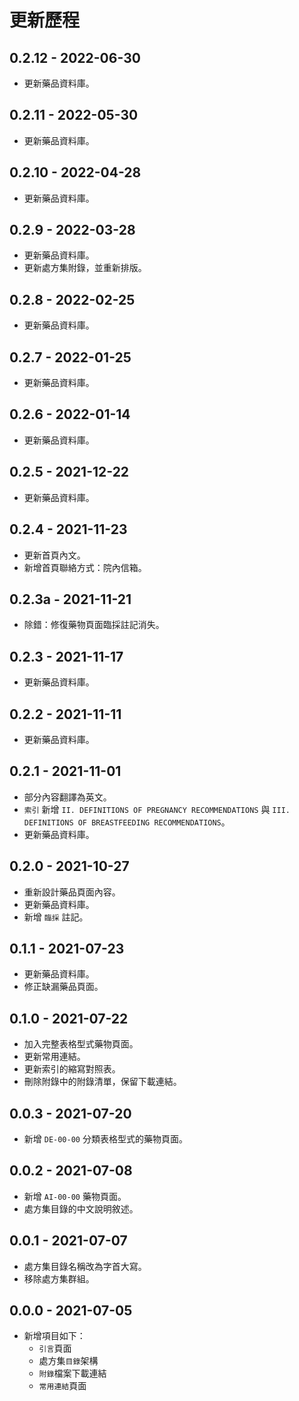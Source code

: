 # 更新歷程

## 0.2.12 - 2022-06-30

* 更新藥品資料庫。

## 0.2.11 - 2022-05-30

* 更新藥品資料庫。

## 0.2.10 - 2022-04-28

* 更新藥品資料庫。

## 0.2.9 - 2022-03-28

* 更新藥品資料庫。
* 更新處方集附錄，並重新排版。

## 0.2.8 - 2022-02-25

* 更新藥品資料庫。

## 0.2.7 - 2022-01-25

* 更新藥品資料庫。

## 0.2.6 - 2022-01-14

* 更新藥品資料庫。

## 0.2.5 - 2021-12-22

* 更新藥品資料庫。

## 0.2.4 - 2021-11-23

* 更新首頁內文。
* 新增首頁聯絡方式：院內信箱。

## 0.2.3a - 2021-11-21

* 除錯：修復藥物頁面臨採註記消失。

## 0.2.3 - 2021-11-17

* 更新藥品資料庫。

## 0.2.2 - 2021-11-11

* 更新藥品資料庫。

## 0.2.1 - 2021-11-01

* 部分內容翻譯為英文。
* `索引` 新增 `II. DEFINITIONS OF PREGNANCY RECOMMENDATIONS` 與 `III. DEFINITIONS OF BREASTFEEDING RECOMMENDATIONS`。
* 更新藥品資料庫。

## 0.2.0 - 2021-10-27

* 重新設計藥品頁面內容。
* 更新藥品資料庫。
* 新增 `臨採` 註記。

## 0.1.1 - 2021-07-23

* 更新藥品資料庫。
* 修正缺漏藥品頁面。

## 0.1.0 - 2021-07-22

* 加入完整表格型式藥物頁面。
* 更新常用連結。
* 更新索引的縮寫對照表。
* 刪除附錄中的附錄清單，保留下載連結。

## 0.0.3 - 2021-07-20

* 新增 `DE-00-00` 分類表格型式的藥物頁面。

## 0.0.2 - 2021-07-08

* 新增 `AI-00-00` 藥物頁面。
* 處方集目錄的中文說明敘述。

## 0.0.1 - 2021-07-07

* 處方集目錄名稱改為字首大寫。
* 移除處方集群組。

## 0.0.0 - 2021-07-05

* 新增項目如下：
  * `引言`頁面
  * 處方集`目錄`架構
  * `附錄`檔案下載連結
  * `常用連結`頁面


